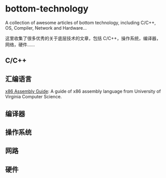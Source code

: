 # bottom-technology
A collection of awesome articles of bottom technology, including C/C++, OS, Compiler, Network and Hardware...

这里收集了很多优秀的关于底层技术的文章，包括 C/C++，操作系统，编译器，网络，硬件……

## C/C++

## 汇编语言

[x86 Assembly Guide](http://www.cs.virginia.edu/~evans/cs216/guides/x86.html): A guide of x86 assembly language from University of Virginia Computer Science.

## 编译器

## 操作系统

## 网路

## 硬件


